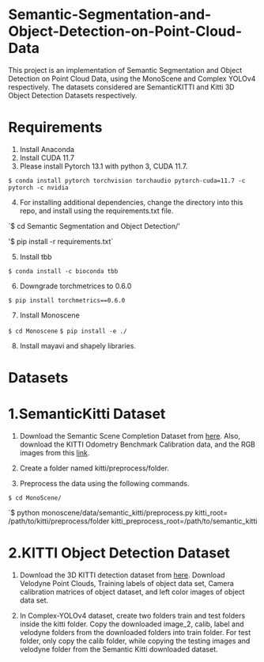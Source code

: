 # Semantic-Segmentation-and-Object-Detection-on-Point-Cloud-Data

This project is an implementation of Semantic Segmentation and Object Detection on Point Cloud Data, using the MonoScene and Complex YOLOv4 respectively. The datasets considered are SemanticKITTI and Kitti 3D Object Detection Datasets respectively. 

# Requirements
1. Install Anaconda 
2. Install CUDA 11.7
3. Please install Pytorch 13.1 with python 3, CUDA 11.7.

`$ conda install pytorch torchvision torchaudio pytorch-cuda=11.7 -c pytorch -c nvidia`

4. For installing additional dependencies, change the directory into this repo, and install using the requirements.txt file. 

`$ cd Semantic Segmentation and Object Detection/'

'$ pip install -r requirements.txt`


5. Install tbb

`$ conda install -c bioconda tbb`

6. Downgrade torchmetrices to 0.6.0

`$ pip install torchmetrics==0.6.0`

7. Install Monoscene

`$ cd Monoscene`
`$ pip install -e ./`

8. Install mayavi and shapely libraries. 

# Datasets 

# 1.SemanticKitti Dataset

1. Download the Semantic Scene Completion Dataset from [here](http://www.semantic-kitti.org/dataset.html#download). Also, download the KITTI Odometry Benchmark Calibration data, and the RGB images from this [link](https://www.cvlibs.net/datasets/kitti/eval_odometry.php).

2. Create a folder named kitti/preprocess/folder.

3. Preprocess the data using the following commands.

`$ cd MonoScene/`

`$ python monoscene/data/semantic_kitti/preprocess.py kitti_root= /path/to/kitti/preprocess/folder kitti_preprocess_root=/path/to/semantic_kitti

# 2.KITTI Object Detection Dataset

1. Download the 3D KITTI detection dataset from [here](https://www.cvlibs.net/datasets/kitti/eval_object.php?obj_benchmark=3d). Download Velodyne Point Clouds, Training labels of object data set, Camera calibration matrices of object dataset, and left color images of object data set. 

2. In Complex-YOLOv4 dataset, create two folders train and test folders inside the kitti folder. Copy the downloaded image_2, calib, label and velodyne folders from the downloaded folders into train folder. For test folder, only copy the calib folder, while copying the testing images and velodyne folder from the Semantic Kitti downloaded dataset. 







